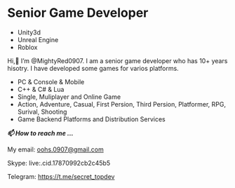 # Senior Game Developer
- Unity3d 
- Unreal Engine
- Roblox

Hi,👋 I’m @MightyRed0907.
I am a senior game developer who has 10+ years hisotry.
I have developed some games for varios platforms.
* PC & Console & Mobile
* C++ & C# & Lua
* Single, Muliplayer and Online Game
* Action, Adventure, Casual, First Persion, Third Persion, Platformer, RPG, Surival, Shooting
* Game Backend Platforms and Distribution Services

***📫 How to reach me ...***

My email: oohs.0907@gmail.com

Skype: live:.cid.17870992cb2c45b5

Telegram: https://t.me/secret_topdev
<!---
MightyRed0907/MightyRed0907 is a ✨ special ✨ repository because its `README.md` (this file) appears on your GitHub profile.
You can click the Preview link to take a look at your changes.
--->
